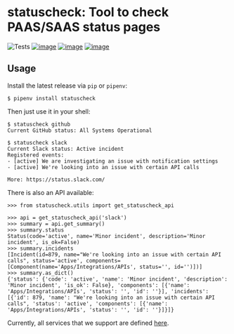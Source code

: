 
# statuscheck: Tool to check PAAS/SAAS status pages

![Tests](https://github.com/amureki/statuscheck/workflows/Tests/badge.svg)
[![image](https://img.shields.io/pypi/v/statuscheck.svg)](https://pypi.org/project/statuscheck/)
[![image](https://img.shields.io/pypi/l/statuscheck.svg)](https://pypi.org/project/statuscheck/)
[![image](https://img.shields.io/pypi/pyversions/statuscheck.svg)](https://pypi.org/project/statuscheck/)

## Usage

Install the latest release via `pip` or `pipenv`:

    $ pipenv install statuscheck

Then just use it in your shell:

    $ statuscheck github
    Current GitHub status: All Systems Operational

    $ statuscheck slack
    Current Slack status: Active incident
    Registered events:
    - [active] We are investigating an issue with notification settings
    - [active] We're looking into an issue with certain API calls

    More: https://status.slack.com/

There is also an API available:


    >>> from statuscheck.utils import get_statuscheck_api

    >>> api = get_statuscheck_api('slack')
    >>> summary = api.get_summary()
    >>> summary.status
    Status(code='active', name='Minor incident', description='Minor incident', is_ok=False)
    >>> summary.incidents
    [Incident(id=879, name="We're looking into an issue with certain API calls", status='active', components=[Component(name='Apps/Integrations/APIs', status='', id='')])]
    >>> summary.as_dict()
    {'status': {'code': 'active', 'name': 'Minor incident', 'description': 'Minor incident', 'is_ok': False}, 'components': [{'name': 'Apps/Integrations/APIs', 'status': '', 'id': ''}], 'incidents': [{'id': 879, 'name': "We're looking into an issue with certain API calls", 'status': 'active', 'components': [{'name': 'Apps/Integrations/APIs', 'status': '', 'id': ''}]}]}


Currently, all services that we support are defined [here](statuscheck/services/__init__.py).
